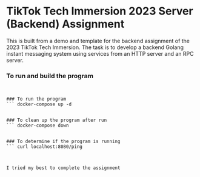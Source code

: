 # TikTok Tech Immersion 2023 Server (Backend) Assignment 

This is built from a demo and template for the backend assignment of the 2023 TikTok Tech Immersion.
The task is to develop a backend Golang instant messaging system using services from an HTTP server and an RPC server.

### To run and build the program 
``` docker-compose -f docker-compose.yml up -d --build


### To run the program 
``` docker-compose up -d


### To clean up the program after run 
``` docker-compose down


### To determine if the program is running 
``` curl localhost:8080/ping



I tried my best to complete the assignment 